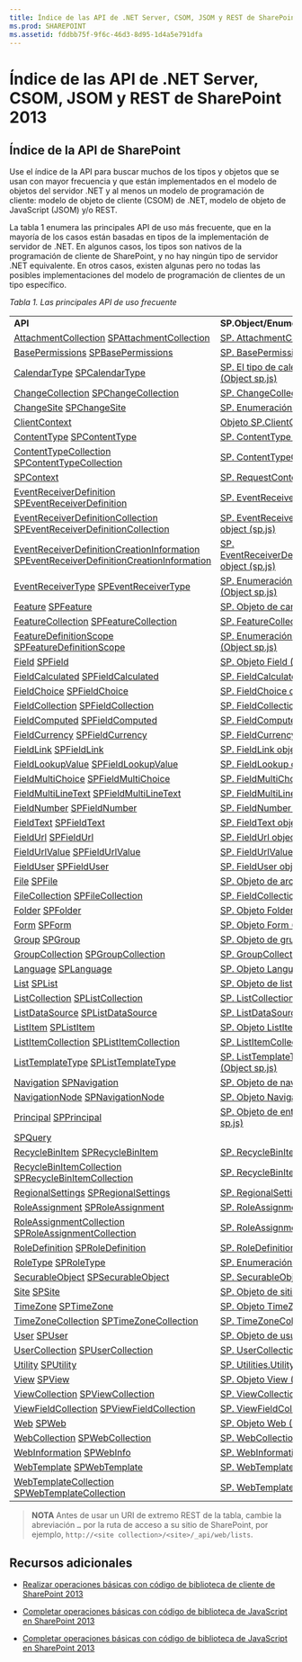 ```yaml
---
title: Índice de las API de .NET Server, CSOM, JSOM y REST de SharePoint 2013
ms.prod: SHAREPOINT
ms.assetid: fddbb75f-9f6c-46d3-8d95-1d4a5e791dfa
---
```



# Índice de las API de .NET Server, CSOM, JSOM y REST de SharePoint 2013

## Índice de la API de SharePoint

Use el índice de la API para buscar muchos de los tipos y objetos que se usan con mayor frecuencia y que están implementados en el modelo de objetos del servidor .NET y al menos un modelo de programación de cliente: modelo de objeto de cliente (CSOM) de .NET, modelo de objeto de JavaScript (JSOM) y/o REST.



La tabla 1 enumera las principales API de uso más frecuente, que en la mayoría de los casos están basadas en tipos de la implementación de servidor de .NET. En algunos casos, los tipos son nativos de la programación de cliente de SharePoint, y no hay ningún tipo de servidor .NET equivalente. En otros casos, existen algunas pero no todas las posibles implementaciones del modelo de programación de clientes de un tipo específico.



 *Tabla 1. Las principales API de uso frecuente* 

||||
|:-----|:-----|:-----|
|**API** <br/> |**SP.Object/Enumeration (sp.js)** <br/> |**Extremo de REST** <br/> |
| [AttachmentCollection](https://msdn.microsoft.com/library/Microsoft.SharePoint.Client.AttachmentCollection.aspx) [SPAttachmentCollection](https://msdn.microsoft.com/library/Microsoft.SharePoint.SPAttachmentCollection.aspx) <br/> | [SP. AttachmentCollection object (sp.js)](http://msdn.microsoft.com/library/28247ba7-eeaf-e1fc-0609-fb4c39b5d53c%28Office.15%29.aspx) <br/> | `…/_api/web/lists('<list id>')/items(<item id>)/attachmentfiles` <br/> |
| [BasePermissions](https://msdn.microsoft.com/library/Microsoft.SharePoint.Client.BasePermissions.aspx) [SPBasePermissions](https://msdn.microsoft.com/library/Microsoft.SharePoint.SPBasePermissions.aspx) <br/> | [SP. BasePermissions object (sp.js)](http://msdn.microsoft.com/library/40349d51-1068-08c6-8ba4-b23ee58396c4%28Office.15%29.aspx) <br/> |No disponible  <br/> |
| [CalendarType](https://msdn.microsoft.com/library/Microsoft.SharePoint.Client.CalendarType.aspx) [SPCalendarType](https://msdn.microsoft.com/library/Microsoft.SharePoint.SPCalendarType.aspx) <br/> | [SP. El tipo de calendario (enumeración) (Object sp.js)](http://msdn.microsoft.com/library/33242ef7-1300-b534-6e8e-c5df1a3df85b%28Office.15%29.aspx) <br/> |No disponible  <br/> |
| [ChangeCollection](https://msdn.microsoft.com/library/Microsoft.SharePoint.Client.ChangeCollection.aspx) [SPChangeCollection](https://msdn.microsoft.com/library/Microsoft.SharePoint.SPChangeCollection.aspx) <br/> | [SP. ChangeCollection object (sp.js)](http://msdn.microsoft.com/library/528b8776-f295-77ff-5403-a3556b4f3081%28Office.15%29.aspx) <br/> | `…/_api/web/getchanges(changequery)` <br/> |
| [ChangeSite](https://msdn.microsoft.com/library/Microsoft.SharePoint.Client.ChangeSite.aspx) [SPChangeSite](https://msdn.microsoft.com/library/Microsoft.SharePoint.SPChangeSite.aspx) <br/> | [SP. Enumeración ChangeSite (Object sp.js)](http://msdn.microsoft.com/library/fab86803-f106-97d0-6e97-696c91f210cd%28Office.15%29.aspx) <br/> |No disponible  <br/> |
| [ClientContext](https://msdn.microsoft.com/library/Microsoft.SharePoint.Client.ClientContext.aspx) <br/> | [Objeto SP.ClientContext (sp.js)](http://msdn.microsoft.com/library/662619d3-60b9-92a8-5da7-b481c9b73c79%28Office.15%29.aspx) <br/> | `…/_api/contextinfo` <br/> |
| [ContentType](https://msdn.microsoft.com/library/Microsoft.SharePoint.Client.ContentType.aspx) [SPContentType](https://msdn.microsoft.com/library/Microsoft.SharePoint.SPContentType.aspx) <br/> | [SP. ContentType object (sp.js)](http://msdn.microsoft.com/library/5418f5ad-8a47-3bf7-a8ac-99b10ba04294%28Office.15%29.aspx) <br/> | `…/_api/web/contenttypes('<content type id>')` <br/> |
| [ContentTypeCollection](https://msdn.microsoft.com/library/Microsoft.SharePoint.Client.ContentTypeCollection.aspx) [SPContentTypeCollection](https://msdn.microsoft.com/library/Microsoft.SharePoint.SPContentTypeCollection.aspx) <br/> | [SP. ContentTypeCollection object (sp.js)](http://msdn.microsoft.com/library/e89cc14d-40ea-5e7a-c3db-efe7e6697445%28Office.15%29.aspx) <br/> | `…/_api/web/contenttypes` <br/> |
| [SPContext](https://msdn.microsoft.com/library/Microsoft.SharePoint.SPContext.aspx) <br/> | [SP. RequestContext object (sp.js)](http://msdn.microsoft.com/library/7bf846f5-e049-ca89-14b7-cf9fed8a82f1%28Office.15%29.aspx) <br/> |No disponible  <br/> |
| [EventReceiverDefinition](https://msdn.microsoft.com/library/Microsoft.SharePoint.Client.EventReceiverDefinition.aspx) [SPEventReceiverDefinition](https://msdn.microsoft.com/library/Microsoft.SharePoint.SPEventReceiverDefinition.aspx) <br/> | [SP. EventReceiverDefinition object (sp.js)](http://msdn.microsoft.com/library/7d78e562-fb0e-2e87-aa47-022aa0c5848c%28Office.15%29.aspx) <br/> | `…/_api/web/eventreceivers` <br/> |
| [EventReceiverDefinitionCollection](https://msdn.microsoft.com/library/Microsoft.SharePoint.Client.EventReceiverDefinitionCollection.aspx) [SPEventReceiverDefinitionCollection](https://msdn.microsoft.com/library/Microsoft.SharePoint.SPEventReceiverDefinitionCollection.aspx) <br/> | [SP. EventReceiverDefinitionCollection object (sp.js)](http://msdn.microsoft.com/library/1a495e76-00ab-4e20-e824-c3612458448d%28Office.15%29.aspx) <br/> | `…/_api/web/eventreceivers(eventreceiverid)` <br/> |
| [EventReceiverDefinitionCreationInformation](https://msdn.microsoft.com/library/Microsoft.SharePoint.Client.EventReceiverDefinitionCreationInformation.aspx) [SPEventReceiverDefinitionCreationInformation](https://msdn.microsoft.com/library/Microsoft.SharePoint.SPEventReceiverDefinitionCreationInformation.aspx) <br/> | [SP. EventReceiverDefinitionCreationInformation object (sp.js)](http://msdn.microsoft.com/library/38382946-d098-b658-306f-019ee4d0e15e%28Office.15%29.aspx) <br/> |No disponible  <br/> |
| [EventReceiverType](https://msdn.microsoft.com/library/Microsoft.SharePoint.Client.EventReceiverType.aspx) [SPEventReceiverType](https://msdn.microsoft.com/library/Microsoft.SharePoint.SPEventReceiverType.aspx) <br/> | [SP. Enumeración EventReceiverType (Object sp.js)](http://msdn.microsoft.com/library/8b4db240-9814-052c-fb67-1e840b610969%28Office.15%29.aspx) <br/> |No disponible  <br/> |
| [Feature](https://msdn.microsoft.com/library/Microsoft.SharePoint.Client.Feature.aspx) [SPFeature](https://msdn.microsoft.com/library/Microsoft.SharePoint.SPFeature.aspx) <br/> | [SP. Objeto de característica (Object sp.js)](http://msdn.microsoft.com/library/e998df87-9250-17d1-737d-a37092f36ec8%28Office.15%29.aspx) <br/> | `…/_api/web/features(featureid)` <br/> |
| [FeatureCollection](https://msdn.microsoft.com/library/Microsoft.SharePoint.Client.FeatureCollection.aspx) [SPFeatureCollection](https://msdn.microsoft.com/library/Microsoft.SharePoint.SPFeatureCollection.aspx) <br/> | [SP. FeatureCollection object (sp.js)](http://msdn.microsoft.com/library/ab02330d-3102-8342-5641-a9a4f6a48772%28Office.15%29.aspx) <br/> | `…/_api/web/features` <br/> |
| [FeatureDefinitionScope](https://msdn.microsoft.com/library/Microsoft.SharePoint.Client.FeatureDefinitionScope.aspx) [SPFeatureDefinitionScope](https://msdn.microsoft.com/library/Microsoft.SharePoint.SPFeatureDefinitionScope.aspx) <br/> | [SP. Enumeración FeatureDefinitionScope (Object sp.js)](http://msdn.microsoft.com/library/574f7613-5707-d0ad-dc72-02d639a299ff%28Office.15%29.aspx) <br/> |No disponible  <br/> |
| [Field](https://msdn.microsoft.com/library/Microsoft.SharePoint.Client.Field.aspx) [SPField](https://msdn.microsoft.com/library/Microsoft.SharePoint.SPField.aspx) <br/> | [SP. Objeto Field (Object sp.js)](http://msdn.microsoft.com/library/d1e50cda-8d5e-47aa-8c78-23b1707dca04%28Office.15%29.aspx) <br/> | […/_api/web/fields('<id. de campo>')](http://msdn.microsoft.com/library/0f418ceb-8064-46c1-a149-ba1eae3d9fc7%28Office.15%29.aspx#bk_Field) <br/> |
| [FieldCalculated](https://msdn.microsoft.com/library/Microsoft.SharePoint.Client.FieldCalculated.aspx) [SPFieldCalculated](https://msdn.microsoft.com/library/Microsoft.SharePoint.SPFieldCalculated.aspx) <br/> | [SP. FieldCalculated object (sp.js)](http://msdn.microsoft.com/library/40a5b764-f1be-482b-7779-88e9bbb3f70a%28Office.15%29.aspx) <br/> | […/_api/web/fields('<id. de campo>')](http://msdn.microsoft.com/library/0f418ceb-8064-46c1-a149-ba1eae3d9fc7%28Office.15%29.aspx#bk_FieldCalculated) <br/> |
| [FieldChoice](https://msdn.microsoft.com/library/Microsoft.SharePoint.Client.FieldChoice.aspx) [SPFieldChoice](https://msdn.microsoft.com/library/Microsoft.SharePoint.SPFieldChoice.aspx) <br/> | [SP. FieldChoice object (sp.js)](http://msdn.microsoft.com/library/4521054f-8b98-892a-1e4f-016684e2872f%28Office.15%29.aspx) <br/> | […/_api/web/fields('<id. de campo>')](http://msdn.microsoft.com/library/0f418ceb-8064-46c1-a149-ba1eae3d9fc7%28Office.15%29.aspx#bk_FieldMultiChoice) <br/> |
| [FieldCollection](https://msdn.microsoft.com/library/Microsoft.SharePoint.Client.FieldCollection.aspx) [SPFieldCollection](https://msdn.microsoft.com/library/Microsoft.SharePoint.SPFieldCollection.aspx) <br/> | [SP. FieldCollection object (sp.js)](http://msdn.microsoft.com/library/db532e07-a4e8-d2f8-4ac8-c14de4adc761%28Office.15%29.aspx) <br/> | […/_api/web/fields](http://msdn.microsoft.com/library/0f418ceb-8064-46c1-a149-ba1eae3d9fc7%28Office.15%29.aspx#bk_FieldCollection) <br/> |
| [FieldComputed](https://msdn.microsoft.com/library/Microsoft.SharePoint.Client.FieldComputed.aspx) [SPFieldComputed](https://msdn.microsoft.com/library/Microsoft.SharePoint.SPFieldComputed.aspx) <br/> | [SP. FieldComputed object (sp.js)](http://msdn.microsoft.com/library/c00fcb21-1aab-6aff-cc9c-a7b1c9cd70f6%28Office.15%29.aspx) <br/> | […/_api/web/fields('<id. de campo>')](http://msdn.microsoft.com/library/0f418ceb-8064-46c1-a149-ba1eae3d9fc7%28Office.15%29.aspx#bk_FieldComputed) <br/> |
| [FieldCurrency](https://msdn.microsoft.com/library/Microsoft.SharePoint.Client.FieldCurrency.aspx) [SPFieldCurrency](https://msdn.microsoft.com/library/Microsoft.SharePoint.SPFieldCurrency.aspx) <br/> | [SP. FieldCurrency object (sp.js)](http://msdn.microsoft.com/library/aef1c982-fb34-3c5c-a6dc-659fd16b32e7%28Office.15%29.aspx) <br/> | […/_api/web/fields('<id. de campo>')](http://msdn.microsoft.com/library/0f418ceb-8064-46c1-a149-ba1eae3d9fc7%28Office.15%29.aspx#bk_FieldNumber) <br/> |
| [FieldLink](https://msdn.microsoft.com/library/Microsoft.SharePoint.Client.FieldLink.aspx) [SPFieldLink](https://msdn.microsoft.com/library/Microsoft.SharePoint.SPFieldLink.aspx) <br/> | [SP. FieldLink object (sp.js)](http://msdn.microsoft.com/library/5dc71a19-3260-20fa-73ed-3de3cde37825%28Office.15%29.aspx) <br/> | `…/_api/web/contenttypes('<content type id>')/fieldlinks('<field link id>')` <br/> |
| [FieldLookupValue](https://msdn.microsoft.com/library/Microsoft.SharePoint.Client.FieldLookupValue.aspx) [SPFieldLookupValue](https://msdn.microsoft.com/library/Microsoft.SharePoint.SPFieldLookupValue.aspx) <br/> | [SP. FieldLookup object (sp.js)](http://msdn.microsoft.com/library/275b256e-1192-75f5-b604-ec002448be02%28Office.15%29.aspx) <br/> |No disponible  <br/> |
| [FieldMultiChoice](https://msdn.microsoft.com/library/Microsoft.SharePoint.Client.FieldMultiChoice.aspx) [SPFieldMultiChoice](https://msdn.microsoft.com/library/Microsoft.SharePoint.SPFieldMultiChoice.aspx) <br/> | [SP. FieldMultiChoice object (sp.js)](http://msdn.microsoft.com/library/a9546014-715a-ed57-993f-bbe237f92880%28Office.15%29.aspx) <br/> | […/_api/web/fields('<id. de campo>')](http://msdn.microsoft.com/library/0f418ceb-8064-46c1-a149-ba1eae3d9fc7%28Office.15%29.aspx#bk_FieldMultiChoice) <br/> |
| [FieldMultiLineText](https://msdn.microsoft.com/library/Microsoft.SharePoint.Client.FieldMultiLineText.aspx) [SPFieldMultiLineText](https://msdn.microsoft.com/library/Microsoft.SharePoint.SPFieldMultiLineText.aspx) <br/> | [SP. FieldMultiLineText object (sp.js)](http://msdn.microsoft.com/library/52d130f2-6858-3aa1-88ce-d5b73eccd150%28Office.15%29.aspx) <br/> | […/_api/web/fields('<id. de campo>')](http://msdn.microsoft.com/library/0f418ceb-8064-46c1-a149-ba1eae3d9fc7%28Office.15%29.aspx#bk_FieldMultiLineText) <br/> |
| [FieldNumber](https://msdn.microsoft.com/library/Microsoft.SharePoint.Client.FieldNumber.aspx) [SPFieldNumber](https://msdn.microsoft.com/library/Microsoft.SharePoint.SPFieldNumber.aspx) <br/> | [SP. FieldNumber object (sp.js)](http://msdn.microsoft.com/library/1c3d179f-21a7-66cc-ea16-3341ea50f395%28Office.15%29.aspx) <br/> | […/_api/web/fields('<id. de campo>')](http://msdn.microsoft.com/library/0f418ceb-8064-46c1-a149-ba1eae3d9fc7%28Office.15%29.aspx#bk_FieldNumber) <br/> |
| [FieldText](https://msdn.microsoft.com/library/Microsoft.SharePoint.Client.FieldText.aspx) [SPFieldText](https://msdn.microsoft.com/library/Microsoft.SharePoint.SPFieldText.aspx) <br/> | [SP. FieldText object (sp.js)](http://msdn.microsoft.com/library/ba9a623c-b387-862d-eb1b-eb9d7fd9e04e%28Office.15%29.aspx) <br/> | […/_api/web/fields('<id. de campo>')](http://msdn.microsoft.com/library/0f418ceb-8064-46c1-a149-ba1eae3d9fc7%28Office.15%29.aspx#bk_FieldText) <br/> |
| [FieldUrl](https://msdn.microsoft.com/library/Microsoft.SharePoint.Client.FieldUrl.aspx) [SPFieldUrl](https://msdn.microsoft.com/library/Microsoft.SharePoint.SPFieldUrl.aspx) <br/> | [SP. FieldUrl object (sp.js)](http://msdn.microsoft.com/library/4eeff596-fa18-d21e-8cc0-fd8463fb5351%28Office.15%29.aspx) <br/> | […/_api/web/fields('<id. de campo>')](http://msdn.microsoft.com/library/0f418ceb-8064-46c1-a149-ba1eae3d9fc7%28Office.15%29.aspx#bk_FieldUrl) <br/> |
| [FieldUrlValue](https://msdn.microsoft.com/library/Microsoft.SharePoint.Client.FieldUrlValue.aspx) [SPFieldUrlValue](https://msdn.microsoft.com/library/Microsoft.SharePoint.SPFieldUrlValue.aspx) <br/> | [SP. FieldUrlValue object (sp.js)](http://msdn.microsoft.com/library/3866f4a6-8fda-586a-ecdc-0c7e7d7ad44b%28Office.15%29.aspx) <br/> |No disponible  <br/> |
| [FieldUser](https://msdn.microsoft.com/library/Microsoft.SharePoint.Client.FieldUser.aspx) [SPFieldUser](https://msdn.microsoft.com/library/Microsoft.SharePoint.SPFieldUser.aspx) <br/> | [SP. FieldUser object (sp.js)](http://msdn.microsoft.com/library/9058425f-b35a-b8a3-d5d1-b2abdbf08576%28Office.15%29.aspx) <br/> | […/_api/web/fields('<id. de campo>')](http://msdn.microsoft.com/library/0f418ceb-8064-46c1-a149-ba1eae3d9fc7%28Office.15%29.aspx#bk_FieldLookup) <br/> |
| [File](https://msdn.microsoft.com/library/Microsoft.SharePoint.Client.File.aspx) [SPFile](https://msdn.microsoft.com/library/Microsoft.SharePoint.SPFile.aspx) <br/> | [SP. Objeto de archivo (Object sp.js)](http://msdn.microsoft.com/library/860609d0-d317-41ca-9164-159e522d07cb%28Office.15%29.aspx) <br/> | […/_api/web/getfilebyserverrelativeurl('/<nombre de carpeta>/<nombre de archivo>')](2c3d2545-1cd7-497e-b535-12199d8edfbb.md#bk_File) <br/> |
| [FileCollection](https://msdn.microsoft.com/library/Microsoft.SharePoint.Client.FileCollection.aspx) [SPFileCollection](https://msdn.microsoft.com/library/Microsoft.SharePoint.SPFileCollection.aspx) <br/> | [SP. FieldCollection object (sp.js)](http://msdn.microsoft.com/library/db532e07-a4e8-d2f8-4ac8-c14de4adc761%28Office.15%29.aspx) <br/> | […/_api/web/getfolderbyserverrelativeurl('/<nombre de carpeta>')/files](2c3d2545-1cd7-497e-b535-12199d8edfbb.md#bk_FileCollection) <br/> |
| [Folder](https://msdn.microsoft.com/library/Microsoft.SharePoint.Client.Folder.aspx) [SPFolder](https://msdn.microsoft.com/library/Microsoft.SharePoint.SPFolder.aspx) <br/> | [SP. Objeto Folder (Object sp.js)](http://msdn.microsoft.com/library/60117e9d-6e9c-8aa9-be9f-a287bc1f547f%28Office.15%29.aspx) <br/> | […/_api/web/getfolderbyserverrelativeurl('/<nombre de carpeta>')](2c3d2545-1cd7-497e-b535-12199d8edfbb.md#bk_Folder) <br/> |
| [Form](https://msdn.microsoft.com/library/Microsoft.SharePoint.Client.Form.aspx) [SPForm](https://msdn.microsoft.com/library/Microsoft.SharePoint.SPForm.aspx) <br/> | [SP. Objeto Form (Object sp.js)](http://msdn.microsoft.com/library/8d5429c4-c218-a17e-51ee-1d34914d5550%28Office.15%29.aspx) <br/> | `…/_api/web/lists(guid'<list id>')/forms('<form id>')` <br/> |
| [Group](https://msdn.microsoft.com/library/Microsoft.SharePoint.Client.Group.aspx) [SPGroup](https://msdn.microsoft.com/library/Microsoft.SharePoint.SPGroup.aspx) <br/> | [SP. Objeto de grupo (Object sp.js)](http://msdn.microsoft.com/library/763a2172-1d66-cf41-4121-d26902e6f42a%28Office.15%29.aspx) <br/> | […/_api/web/sitegroups(<id. de grupo>)](c5e49290-78d4-4167-b4de-da32376bbf90.md#bk_Group) <br/> |
| [GroupCollection](https://msdn.microsoft.com/library/Microsoft.SharePoint.Client.GroupCollection.aspx) [SPGroupCollection](https://msdn.microsoft.com/library/Microsoft.SharePoint.SPGroupCollection.aspx) <br/> | [SP. GroupCollection object (sp.js)](http://msdn.microsoft.com/library/c20fa978-7e6c-e9f6-b169-852872b982e6%28Office.15%29.aspx) <br/> | […/_api/web/sitegroups](c5e49290-78d4-4167-b4de-da32376bbf90.md#bk_GroupCollection) <br/> |
| [Language](https://msdn.microsoft.com/library/Microsoft.SharePoint.Client.Language.aspx) [SPLanguage](https://msdn.microsoft.com/library/Microsoft.SharePoint.SPLanguage.aspx) <br/> | [SP. Objeto Language (Object sp.js)](http://msdn.microsoft.com/library/072936e7-a23f-f4ea-9c6d-c484b3ba1d25%28Office.15%29.aspx) <br/> |No disponible  <br/> |
| [List](https://msdn.microsoft.com/library/Microsoft.SharePoint.Client.List.aspx) [SPList](https://msdn.microsoft.com/library/Microsoft.SharePoint.SPList.aspx) <br/> | [SP. Objeto de lista (Object sp.js)](http://msdn.microsoft.com/library/6d4b1a5d-0600-87d3-757d-360679d937dc%28Office.15%29.aspx) <br/> | […/_api/web/lists(guid'<id. de lista>')](a1ddb750-e4e2-40a8-90a9-d62c576648dd.md#bk_List) <br/> |
| [ListCollection](https://msdn.microsoft.com/library/Microsoft.SharePoint.Client.ListCollection.aspx) [SPListCollection](https://msdn.microsoft.com/library/Microsoft.SharePoint.SPListCollection.aspx) <br/> | [SP. ListCollection object (sp.js)](http://msdn.microsoft.com/library/abc4fe81-3b0f-dffb-dba5-638c3f58268a%28Office.15%29.aspx) <br/> | […/_api/web/lists](a1ddb750-e4e2-40a8-90a9-d62c576648dd.md#bk_ListCollection) <br/> |
| [ListDataSource](https://msdn.microsoft.com/library/Microsoft.SharePoint.Client.ListDataSource.aspx) [SPListDataSource](https://msdn.microsoft.com/library/Microsoft.SharePoint.SPListDataSource.aspx) <br/> | [SP. ListDataSource object (sp.js)](http://msdn.microsoft.com/library/099059ae-2261-e3f5-d8f2-7dbcbadeff21%28Office.15%29.aspx) <br/> |No disponible  <br/> |
| [ListItem](https://msdn.microsoft.com/library/Microsoft.SharePoint.Client.ListItem.aspx) [SPListItem](https://msdn.microsoft.com/library/Microsoft.SharePoint.SPListItem.aspx) <br/> | [SP. Objeto ListItem (Object sp.js)](http://msdn.microsoft.com/library/3ea127c9-6cba-fe11-2193-ff2dc5c02fbf%28Office.15%29.aspx) <br/> | […/_api/web/lists(guid'<id. de lista>')/items(<id. de elemento>)](a1ddb750-e4e2-40a8-90a9-d62c576648dd.md#bk_ListItem) <br/> |
| [ListItemCollection](https://msdn.microsoft.com/library/Microsoft.SharePoint.Client.ListItemCollection.aspx) [SPListItemCollection](https://msdn.microsoft.com/library/Microsoft.SharePoint.SPListItemCollection.aspx) <br/> | [SP. ListItemCollection object (sp.js)](http://msdn.microsoft.com/library/05107bcd-32d5-b2a5-05d2-12152441c1fc%28Office.15%29.aspx) <br/> | […/_api/web/lists(guid'<id. de lista>')/items](a1ddb750-e4e2-40a8-90a9-d62c576648dd.md#bk_ListItemCollection) <br/> |
| [ListTemplateType](https://msdn.microsoft.com/library/Microsoft.SharePoint.Client.ListTemplateType.aspx) [SPListTemplateType](https://msdn.microsoft.com/library/Microsoft.SharePoint.SPListTemplateType.aspx) <br/> | [SP. ListTemplateType (enumeración) (Object sp.js)](http://msdn.microsoft.com/library/1ccbd999-9415-8449-6b38-aadb9549f384%28Office.15%29.aspx) <br/> |No disponible  <br/> |
| [Navigation](https://msdn.microsoft.com/library/Microsoft.SharePoint.Client.Navigation.aspx) [SPNavigation](https://msdn.microsoft.com/library/Microsoft.SharePoint.Navigation.SPNavigation.aspx) <br/> | [SP. Objeto de navegación (Object sp.js)](http://msdn.microsoft.com/library/22777706-0bf1-ae70-0d99-529e643a2f31%28Office.15%29.aspx) <br/> | `…/_api/web/navigation` <br/> |
| [NavigationNode](https://msdn.microsoft.com/library/Microsoft.SharePoint.Client.NavigationNode.aspx) [SPNavigationNode](https://msdn.microsoft.com/library/Microsoft.SharePoint.Navigation.SPNavigationNode.aspx) <br/> | [SP. Objeto NavigationNode (Object sp.js)](http://msdn.microsoft.com/library/ec8a4fe0-6996-dba3-f565-4333c5046311%28Office.15%29.aspx) <br/> |No disponible  <br/> |
| [Principal](https://msdn.microsoft.com/library/Microsoft.SharePoint.Client.Principal.aspx) [SPPrincipal](https://msdn.microsoft.com/library/Microsoft.SharePoint.SPPrincipal.aspx) <br/> | [SP. Objeto de entidad de seguridad (Object sp.js)](http://msdn.microsoft.com/library/2d89b994-f692-7b2c-0cd0-be586586d70a%28Office.15%29.aspx) <br/> |No disponible  <br/> |
| [SPQuery](https://msdn.microsoft.com/library/Microsoft.SharePoint.SPQuery.aspx) <br/> ||No disponible  <br/> |
| [RecycleBinItem](https://msdn.microsoft.com/library/Microsoft.SharePoint.Client.RecycleBinItem.aspx) [SPRecycleBinItem](https://msdn.microsoft.com/library/Microsoft.SharePoint.SPRecycleBinItem.aspx) <br/> | [SP. RecycleBinItem object (sp.js)](http://msdn.microsoft.com/library/4109c8f7-2dbe-95db-a0b2-064da24f4ed9%28Office.15%29.aspx) <br/> | `…/_api/web/RecycleBin(recyclebinitemid)` <br/> |
| [RecycleBinItemCollection](https://msdn.microsoft.com/library/Microsoft.SharePoint.Client.RecycleBinItemCollection.aspx) [SPRecycleBinItemCollection](https://msdn.microsoft.com/library/Microsoft.SharePoint.SPRecycleBinItemCollection.aspx) <br/> | [SP. RecycleBinItemCollection object (sp.js)](http://msdn.microsoft.com/library/e182d87a-b0be-dc3e-ba9e-69f9148e9366%28Office.15%29.aspx) <br/> | `…/_api/web/RecycleBin` <br/> |
| [RegionalSettings](https://msdn.microsoft.com/library/Microsoft.SharePoint.Client.RegionalSettings.aspx) [SPRegionalSettings](https://msdn.microsoft.com/library/Microsoft.SharePoint.SPRegionalSettings.aspx) <br/> | [SP. RegionalSettings object (sp.js)](http://msdn.microsoft.com/library/fcf7b8c8-c595-8646-6d60-7ae27084848d%28Office.15%29.aspx) <br/> | `…/_api/web/RegionalSettings` <br/> |
| [RoleAssignment](https://msdn.microsoft.com/library/Microsoft.SharePoint.Client.RoleAssignment.aspx) [SPRoleAssignment](https://msdn.microsoft.com/library/Microsoft.SharePoint.SPRoleAssignment.aspx) <br/> | [SP. RoleAssignment object (sp.js)](http://msdn.microsoft.com/library/5dd76bb3-c0a0-a3b8-8263-723fe3d542f8%28Office.15%29.aspx) <br/> | […/_api/web/roleassignments(<id. de entidad de seguridad>)](c5e49290-78d4-4167-b4de-da32376bbf90.md#bk_RoleAssignment) <br/> |
| [RoleAssignmentCollection](https://msdn.microsoft.com/library/Microsoft.SharePoint.Client.RoleAssignmentCollection.aspx) [SPRoleAssignmentCollection](https://msdn.microsoft.com/library/Microsoft.SharePoint.SPRoleAssignmentCollection.aspx) <br/> | [SP. RoleAssignmentCollection object (sp.js)](http://msdn.microsoft.com/library/ec84c668-9eca-45e8-40ae-8d9ac283d3b1%28Office.15%29.aspx) <br/> | […/_api/web/roleassignments](c5e49290-78d4-4167-b4de-da32376bbf90.md#bk_RoleAssignmentCollection) <br/> |
| [RoleDefinition](https://msdn.microsoft.com/library/Microsoft.SharePoint.Client.RoleDefinition.aspx) [SPRoleDefinition](https://msdn.microsoft.com/library/Microsoft.SharePoint.SPRoleDefinition.aspx) <br/> | [SP. RoleDefinition object (sp.js)](http://msdn.microsoft.com/library/a7871c97-07d9-b63f-bdb8-6812adb82be8%28Office.15%29.aspx) <br/> | […/_api/web/roledefinitions(<id. de definición de rol>)](c5e49290-78d4-4167-b4de-da32376bbf90.md#bk_RoleDefinition) <br/> |
| [RoleType](https://msdn.microsoft.com/library/Microsoft.SharePoint.Client.RoleType.aspx) [SPRoleType](https://msdn.microsoft.com/library/Microsoft.SharePoint.SPRoleType.aspx) <br/> | [SP. Enumeración RoleType (Object sp.js)](http://msdn.microsoft.com/library/c2c0149f-6b90-9cd5-73d8-5ee3ab9c2ca9%28Office.15%29.aspx) <br/> |No disponible  <br/> |
| [SecurableObject](https://msdn.microsoft.com/library/Microsoft.SharePoint.Client.SecurableObject.aspx) [SPSecurableObject](https://msdn.microsoft.com/library/Microsoft.SharePoint.SPSecurableObject.aspx) <br/> | [SP. SecurableObject object (sp.js)](http://msdn.microsoft.com/library/6b9c310e-2a80-9bff-540b-28d54b37c841%28Office.15%29.aspx) <br/> |No disponible  <br/> |
| [Site](https://msdn.microsoft.com/library/Microsoft.SharePoint.Client.Site.aspx) [SPSite](https://msdn.microsoft.com/library/Microsoft.SharePoint.SPSite.aspx) <br/> | [SP. Objeto de sitio (Object sp.js)](http://msdn.microsoft.com/library/d3169eb6-882f-180a-2159-34301f66746a%28Office.15%29.aspx) <br/> | `…/_api/site` <br/> |
| [TimeZone](https://msdn.microsoft.com/library/Microsoft.SharePoint.Client.TimeZone.aspx) [SPTimeZone](https://msdn.microsoft.com/library/Microsoft.SharePoint.SPTimeZone.aspx) <br/> | [SP. Objeto TimeZone (Object sp.js)](http://msdn.microsoft.com/library/5bef51e2-c86c-1821-0462-0749e77f9be3%28Office.15%29.aspx) <br/> | `…/_api/web/RegionalSettings/TimeZones(timzoneid)` <br/> |
| [TimeZoneCollection](https://msdn.microsoft.com/library/Microsoft.SharePoint.Client.TimeZoneCollection.aspx) [SPTimeZoneCollection](https://msdn.microsoft.com/library/Microsoft.SharePoint.SPTimeZoneCollection.aspx) <br/> | [SP. TimeZoneCollection object (sp.js)](http://msdn.microsoft.com/library/95b45caa-c88f-2f53-c99e-738859d7bb93%28Office.15%29.aspx) <br/> | `…/_api/web/RegionalSettings/TimeZones` <br/> |
| [User](https://msdn.microsoft.com/library/Microsoft.SharePoint.Client.User.aspx) [SPUser](https://msdn.microsoft.com/library/Microsoft.SharePoint.SPUser.aspx) <br/> | [SP. Objeto de usuario (Object sp.js)](http://msdn.microsoft.com/library/d36be210-3c1d-c589-e703-1ad66156dc18%28Office.15%29.aspx) <br/> | […/_api/web/siteusers(@v)?@v='<nombre de inicio de sesión>'](c5e49290-78d4-4167-b4de-da32376bbf90.md#bk_User) <br/> |
| [UserCollection](https://msdn.microsoft.com/library/Microsoft.SharePoint.Client.UserCollection.aspx) [SPUserCollection](https://msdn.microsoft.com/library/Microsoft.SharePoint.SPUserCollection.aspx) <br/> | [SP. UserCollection object (sp.js)](http://msdn.microsoft.com/library/1bb7bd28-4f19-a8a7-762f-3887c2b8ef7d%28Office.15%29.aspx) <br/> | […/_api/web/sitegroups(<id. de grupo>)/users](c5e49290-78d4-4167-b4de-da32376bbf90.md#bk_UserCollection) <br/> |
| [Utility](https://msdn.microsoft.com/library/Microsoft.SharePoint.Client.Utilities.Utility.aspx) [SPUtility](https://msdn.microsoft.com/library/Microsoft.SharePoint.Utilities.SPUtility.aspx) <br/> | [SP. Utilities.Utility object (sp.js)](http://msdn.microsoft.com/library/57148667-64ff-7fed-8665-03226e70a96b%28Office.15%29.aspx) <br/> |No disponible  <br/> |
| [View](https://msdn.microsoft.com/library/Microsoft.SharePoint.Client.View.aspx) [SPView](https://msdn.microsoft.com/library/Microsoft.SharePoint.SPView.aspx) <br/> | [SP. Objeto View (Object sp.js)](http://msdn.microsoft.com/library/7b97ecb8-47cc-5c76-231f-81fa4ccae30a%28Office.15%29.aspx) <br/> | […/_api/web/lists(guid'<id. de lista>')/views('<id. de vista>')](a1ddb750-e4e2-40a8-90a9-d62c576648dd.md#bk_View) <br/> |
| [ViewCollection](https://msdn.microsoft.com/library/Microsoft.SharePoint.Client.ViewCollection.aspx) [SPViewCollection](https://msdn.microsoft.com/library/Microsoft.SharePoint.SPViewCollection.aspx) <br/> | [SP. ViewCollection object (sp.js)](http://msdn.microsoft.com/library/3b0214c7-17b3-152c-78fa-a7a01e8b679a%28Office.15%29.aspx) <br/> | […/_api/web/lists(guid'<id. de lista>')/views](a1ddb750-e4e2-40a8-90a9-d62c576648dd.md#bk_ViewCollection) <br/> |
| [ViewFieldCollection](https://msdn.microsoft.com/library/Microsoft.SharePoint.Client.ViewFieldCollection.aspx) [SPViewFieldCollection](https://msdn.microsoft.com/library/Microsoft.SharePoint.SPViewFieldCollection.aspx) <br/> | [SP. ViewFieldCollection object (sp.js)](http://msdn.microsoft.com/library/05cab807-0609-5881-4119-bea2623eb01d%28Office.15%29.aspx) <br/> | […/_api/web/lists(guid'<id. de lista>')/views('<id. de vista>')/fields](a1ddb750-e4e2-40a8-90a9-d62c576648dd.md#bk_ViewFieldCollection) <br/> |
| [Web](https://msdn.microsoft.com/library/Microsoft.SharePoint.Client.Web.aspx) [SPWeb](https://msdn.microsoft.com/library/Microsoft.SharePoint.SPWeb.aspx) <br/> | [SP. Objeto Web (Object sp.js)](http://msdn.microsoft.com/library/3685fd38-a11d-f07c-c042-13efc6473ba5%28Office.15%29.aspx) <br/> | […/_api/web](http://msdn.microsoft.com/library/73b8a37a-c005-46f6-9ab0-18cdf47830af%28Office.15%29.aspx#bk_Web) <br/> |
| [WebCollection](https://msdn.microsoft.com/library/Microsoft.SharePoint.Client.WebCollection.aspx) [SPWebCollection](https://msdn.microsoft.com/library/Microsoft.SharePoint.SPWebCollection.aspx) <br/> | [SP. WebCollection object (sp.js)](http://msdn.microsoft.com/library/fa790853-9ced-0e79-4ce4-9228c336d770%28Office.15%29.aspx) <br/> | […/_api/web/webs](http://msdn.microsoft.com/library/73b8a37a-c005-46f6-9ab0-18cdf47830af%28Office.15%29.aspx#bk_WebCollection) <br/> |
| [WebInformation](https://msdn.microsoft.com/library/Microsoft.SharePoint.Client.WebInformation.aspx) [SPWebInfo](https://msdn.microsoft.com/library/Microsoft.SharePoint.SPWebInfo.aspx) <br/> | [SP. WebInformation object (sp.js)](http://msdn.microsoft.com/library/006ca57d-50c2-9605-c4ef-fee212aacd54%28Office.15%29.aspx) <br/> | `…/_api/web/webinfos('<web information id>')` <br/> |
| [WebTemplate](https://msdn.microsoft.com/library/Microsoft.SharePoint.Client.WebTemplate.aspx) [SPWebTemplate](https://msdn.microsoft.com/library/Microsoft.SharePoint.SPWebTemplate.aspx) <br/> | [SP. WebTemplate object (sp.js)](http://msdn.microsoft.com/library/cd670582-20a3-30b7-20f5-758be6d838da%28Office.15%29.aspx) <br/> | `…/_api/web/GetAvailableWebTemplates(languageid,includecrosslanguage)/getbyname(templatename)` <br/> |
| [WebTemplateCollection](https://msdn.microsoft.com/library/Microsoft.SharePoint.Client.WebTemplateCollection.aspx) [SPWebTemplateCollection](https://msdn.microsoft.com/library/Microsoft.SharePoint.SPWebTemplateCollection.aspx) <br/> | [SP. WebTemplateCollection object (sp.js)](http://msdn.microsoft.com/library/c6e8b2c8-4f0f-bfda-2626-49c59ef92844%28Office.15%29.aspx) <br/> | `…/_api/web/GetAvailableWebTemplates(languageid,includecrosslanguage)` <br/> |
 

> **NOTA**
> Antes de usar un URI de extremo REST de la tabla, cambie la abreviación  `…` por la ruta de acceso a su sitio de SharePoint, por ejemplo, `http://<site collection>/<site>/_api/web/lists`. 





## Recursos adicionales
<a name="bk_addresources"> </a>


-  [Realizar operaciones básicas con código de biblioteca de cliente de SharePoint 2013](complete-basic-operations-using-sharepoint-2013-client-library-code.md)


-  [Completar operaciones básicas con código de biblioteca de JavaScript en SharePoint 2013](complete-basic-operations-using-javascript-library-code-in-sharepoint-2013.md)


-  [Completar operaciones básicas con código de biblioteca de JavaScript en SharePoint 2013](complete-basic-operations-using-javascript-library-code-in-sharepoint-2013.md)



